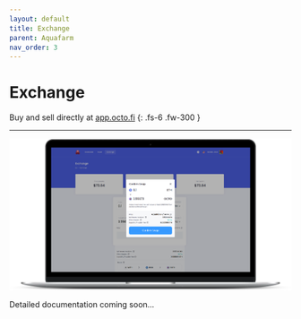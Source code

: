 ```yaml
---
layout: default
title: Exchange
parent: Aquafarm 
nav_order: 3
---
```


# Exchange

Buy and sell directly at [app.octo.fi](https://app.octo.fi)
{: .fs-6 .fw-300 }

---

![](/assets/images/exchange.png)

Detailed documentation coming soon...


